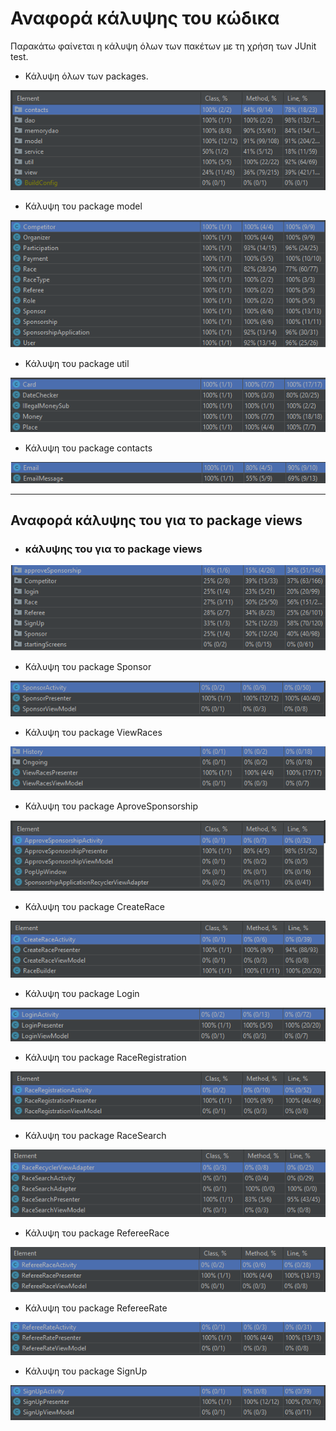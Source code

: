 # Αναφορά κάλυψης του κώδικα
Παρακάτω φαίνεται η κάλυψη όλων των πακέτων με τη χρήση των JUnit test.

* Κάλυψη όλων των packages.
  
![general coverage report](media/general-coverage.png)

* Κάλυψη του package model
  
![model coverage report](media/model-coverage.png)

* Κάλυψη του package util
  
![model coverage report](media/util-coverage.png)

* Κάλυψη του package contacts
  
![model coverage report](media/contacts-coverage.png)

-------------------------------------------------------------------------

## Αναφορά κάλυψης του για το package views

* ### κάλυψης του για το package views

![model coverage report](media/viewpackage_coverage.png)


* Κάλυψη του package Sponsor
  
![model coverage report](media/Sponsor-coverage.png)

* Κάλυψη του package ViewRaces
  
![model coverage report](media/ViewRaces-coverage.png)

* Κάλυψη του package AproveSponsorship
  
![model coverage report](media/AproveSponsorship-coverage.png)

* Κάλυψη του package CreateRace
  
![model coverage report](media/CreateRace-coverage.png)

* Κάλυψη του package Login
  
![model coverage report](media/Login-coverage.png)

* Κάλυψη του package RaceRegistration
  
![model coverage report](media/RaceRegistration-coverage.png)

* Κάλυψη του package RaceSearch
  
![model coverage report](media/RaceSearch-coverage.png)

* Κάλυψη του package RefereeRace
  
![model coverage report](media/RefereeRace-coverage.png)

* Κάλυψη του package RefereeRate
  
![model coverage report](media/RefereeRate-coverage.png)

* Κάλυψη του package SignUp
  
![model coverage report](media/SignUp-coverage.png)


